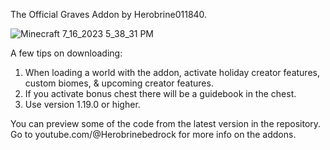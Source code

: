 The Official Graves Addon by Herobrine011840.

![Minecraft 7_16_2023 5_38_31 PM](https://github.com/Herobrine011840/Graves-Addon-for-Minecraft-Bedrock/assets/139717119/362d5534-2511-428b-a8db-f10540058bb1)


A few tips on downloading:
1. When loading a world with the addon, activate holiday creator features, custom biomes, & upcoming creator features.
2. If you activate bonus chest there will be a guidebook in the chest.
3. Use version 1.19.0 or higher.

You can preview some of the code from the latest version in the repository.
Go to youtube.com/@Herobrinebedrock for more info on the addons.
